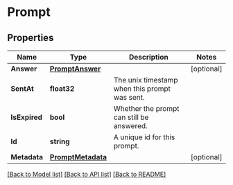 # Prompt

## Properties
Name | Type | Description | Notes
------------ | ------------- | ------------- | -------------
**Answer** | [**PromptAnswer**](PromptAnswer.md) |  | [optional] 
**SentAt** | **float32** | The unix timestamp when this prompt was sent. | 
**IsExpired** | **bool** | Whether the prompt can still be answered. | 
**Id** | **string** | A unique id for this prompt. | 
**Metadata** | [**PromptMetadata**](PromptMetadata.md) |  | [optional] 

[[Back to Model list]](../README.md#documentation-for-models) [[Back to API list]](../README.md#documentation-for-api-endpoints) [[Back to README]](../README.md)


